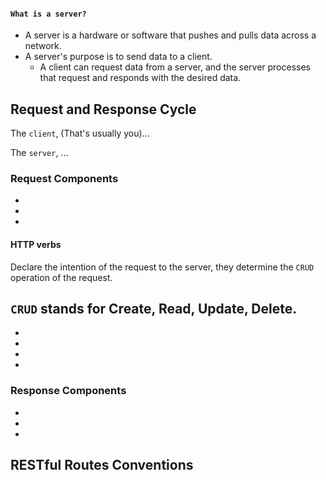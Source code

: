 #### `What is a server?`
- A server is a hardware or software that pushes and pulls data across a network.
- A server's purpose is to send data to a client.
  - A client can request data from a server, and the server processes that request and responds with the desired data.
## Request and Response Cycle
The `client`, (That's usually you)...

The `server`, ...
### Request Components
- 
- 
- 
#### HTTP verbs
Declare the intention of the request to the server, they determine the `CRUD` operation of the request.

`CRUD` stands for Create, Read, Update, Delete.
- 
- 
- 
- 
- 
### Response Components
- 
- 
- 
## RESTful Routes Conventions